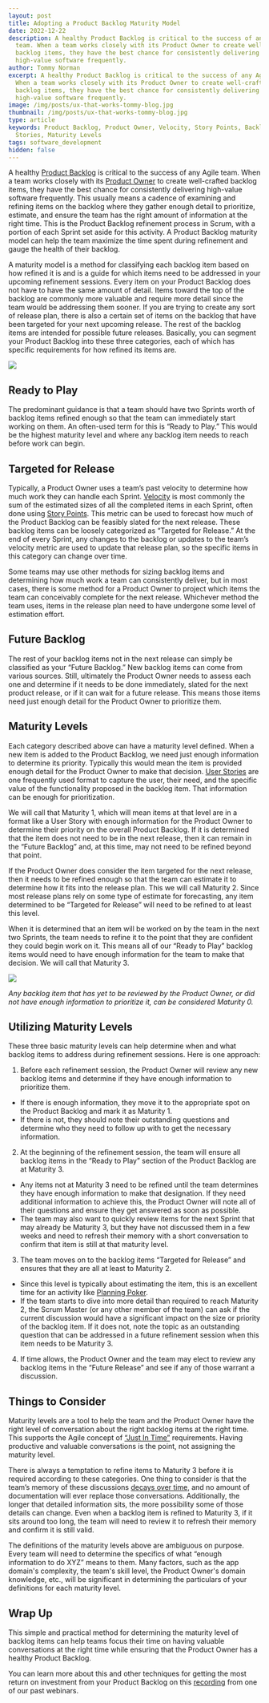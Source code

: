 ```yaml
---
layout: post
title: Adopting a Product Backlog Maturity Model
date: 2022-12-22
description: A healthy Product Backlog is critical to the success of any Agile
  team. When a team works closely with its Product Owner to create well-crafted
  backlog items, they have the best chance for consistently delivering
  high-value software frequently.
author: Tommy Norman
excerpt: A healthy Product Backlog is critical to the success of any Agile team.
  When a team works closely with its Product Owner to create well-crafted
  backlog items, they have the best chance for consistently delivering
  high-value software frequently.
image: /img/posts/ux-that-works-tommy-blog.jpg
thumbnail: /img/posts/ux-that-works-tommy-blog.jpg
type: article
keywords: Product Backlog, Product Owner, Velocity, Story Points, Backlog, User
  Stories, Maturity Levels
tags: software_development
hidden: false
---
```

<!--StartFragment-->

A healthy [Product Backlog](https://scrumguides.org/scrum-guide.html#product-backlog) is critical to the success of any Agile team. When a team works closely with its [Product Owner](https://scrumguides.org/scrum-guide.html#product-owner) to create well-crafted backlog items, they have the best chance for consistently delivering high-value software frequently. This usually means a cadence of examining and refining items on the backlog where they gather enough detail to prioritize, estimate, and ensure the team has the right amount of information at the right time. This is the Product Backlog refinement process in Scrum, with a portion of each Sprint set aside for this activity. A Product Backlog maturity model can help the team maximize the time spent during refinement and gauge the health of their backlog.

A maturity model is a method for classifying each backlog item based on how refined it is and is a guide for which items need to be addressed in your upcoming refinement sessions. Every item on your Product Backlog does not have to have the same amount of detail. Items toward the top of the backlog are commonly more valuable and require more detail since the team would be addressing them sooner. If you are trying to create any sort of release plan, there is also a certain set of items on the backlog that have been targeted for your next upcoming release. The rest of the backlog items are intended for possible future releases. Basically, you can segment your Product Backlog into these three categories, each of which has specific requirements for how refined its items are. 

![](/img/posts/tommy-01-1-.png)

## Ready to Play

The predominant guidance is that a team should have two Sprints worth of backlog items refined enough so that the team can immediately start working on them. An often-used term for this is “Ready to Play.” This would be the highest maturity level and where any backlog item needs to reach before work can begin. 

## Targeted for Release

Typically, a Product Owner uses a team’s past velocity to determine how much work they can handle each Sprint. [Velocity](https://www.scruminc.com/velocity/) is most commonly the sum of the estimated sizes of all the completed items in each Sprint, often done using [Story Points](https://www.mountaingoatsoftware.com/blog/what-are-story-points). This metric can be used to forecast how much of the Product Backlog can be feasibly slated for the next release. These backlog items can be loosely categorized as “Targeted for Release.” At the end of every Sprint, any changes to the backlog or updates to the team’s velocity metric are used to update that release plan, so the specific items in this category can change over time.

Some teams may use other methods for sizing backlog items and determining how much work a team can consistently deliver, but in most cases, there is some method for a Product Owner to project which items the team can conceivably complete for the next release. Whichever method the team uses, items in the release plan need to have undergone some level of estimation effort.

## Future Backlog

The rest of your backlog items not in the next release can simply be classified as your “Future Backlog.” New backlog items can come from various sources. Still, ultimately the Product Owner needs to assess each one and determine if it needs to be done immediately, slated for the next product release, or if it can wait for a future release. This means those items need just enough detail for the Product Owner to prioritize them.

## Maturity Levels

Each category described above can have a maturity level defined. When a new item is added to the Product Backlog, we need just enough information to determine its priority. Typically this would mean the item is provided enough detail for the Product Owner to make that decision. [User Stories](https://www.mountaingoatsoftware.com/agile/user-stories) are one frequently used format to capture the user, their need, and the specific value of the functionality proposed in the backlog item. That information can be enough for prioritization.

We will call that Maturity 1, which will mean items at that level are in a format like a User Story with enough information for the Product Owner to determine their priority on the overall Product Backlog. If it is determined that the item does not need to be in the next release, then it can remain in the “Future Backlog” and, at this time, may not need to be refined beyond that point.

If the Product Owner does consider the item targeted for the next release, then it needs to be refined enough so that the team can estimate it to determine how it fits into the release plan. This we will call Maturity 2. Since most release plans rely on some type of estimate for forecasting, any item determined to be “Targeted for Release” will need to be refined to at least this level.

When it is determined that an item will be worked on by the team in the next two Sprints, the team needs to refine it to the point that they are confident they could begin work on it. This means all of our “Ready to Play” backlog items would need to have enough information for the team to make that decision. We will call that Maturity 3. 

![](/img/posts/tommy-02-1-.png)

*Any backlog item that has yet to be reviewed by the Product Owner, or did not have enough information to prioritize it, can be considered Maturity 0.*

## Utilizing Maturity Levels

These three basic maturity levels can help determine when and what backlog items to address during refinement sessions. Here is one approach:

1. Before each refinement session, the Product Owner will review any new backlog items and determine if they have enough information to prioritize them.

* If there is enough information, they move it to the appropriate spot on the Product Backlog and mark it as Maturity 1.
* If there is not, they should note their outstanding questions and determine who they need to follow up with to get the necessary information.

2. At the beginning of the refinement session, the team will ensure all backlog items in the “Ready to Play” section of the Product Backlog are at Maturity 3. 

* Any items not at Maturity 3 need to be refined until the team determines they have enough information to make that designation. If they need additional information to achieve this, the Product Owner will note all of their questions and ensure they get answered as soon as possible.
* The team may also want to quickly review items for the next Sprint that may already be Maturity 3, but they have not discussed them in a few weeks and need to refresh their memory with a short conversation to confirm that item is still at that maturity level.

3. The team moves on to the backlog items “Targeted for Release” and ensures that they are all at least to Maturity 2.

* Since this level is typically about estimating the item, this is an excellent time for an activity like [Planning Poker](https://www.mountaingoatsoftware.com/agile/planning-poker).
* If the team starts to dive into more detail than required to reach Maturity 2, the Scrum Master (or any other member of the team) can ask if the current discussion would have a significant impact on the size or priority of the backlog item. If it does not, note the topic as an outstanding question that can be addressed in a future refinement session when this item needs to be Maturity 3.

4. If time allows, the Product Owner and the team may elect to review any backlog items in the “Future Release” and see if any of those warrant a discussion.

## Things to Consider

Maturity levels are a tool to help the team and the Product Owner have the right level of conversation about the right backlog items at the right time. This supports the Agile concept of [“Just In Time”](https://agileforall.com/new-to-agile-remember-one-thing-just-enough-just-in-time/) requirements. Having productive and valuable conversations is the point, not assigning the maturity level.

There is always a temptation to refine items to Maturity 3 before it is required according to these categories. One thing to consider is that the team’s memory of these discussions [decays over time](https://en.wikipedia.org/wiki/Forgetting_curve), and no amount of documentation will ever replace those conversations. Additionally, the longer that detailed information sits, the more possibility some of those details can change. Even when a backlog item is refined to Maturity 3, if it sits around too long, the team will need to review it to refresh their memory and confirm it is still valid.

The definitions of the maturity levels above are ambiguous on purpose. Every team will need to determine the specifics of what “enough information to do XYZ” means to them. Many factors, such as the app domain's complexity, the team's skill level, the Product Owner's domain knowledge, etc., will be significant in determining the particulars of your definitions for each maturity level.

## Wrap Up

This simple and practical method for determining the maturity level of backlog items can help teams focus their time on having valuable conversations at the right time while ensuring that the Product Owner has a healthy Product Backlog.

You can learn more about this and other techniques for getting the most return on investment from your Product Backlog on this [recording](https://www.youtube.com/watch?v=6D8NcS0yTMQ&t=730s) from one of our past webinars.

<!--EndFragment-->